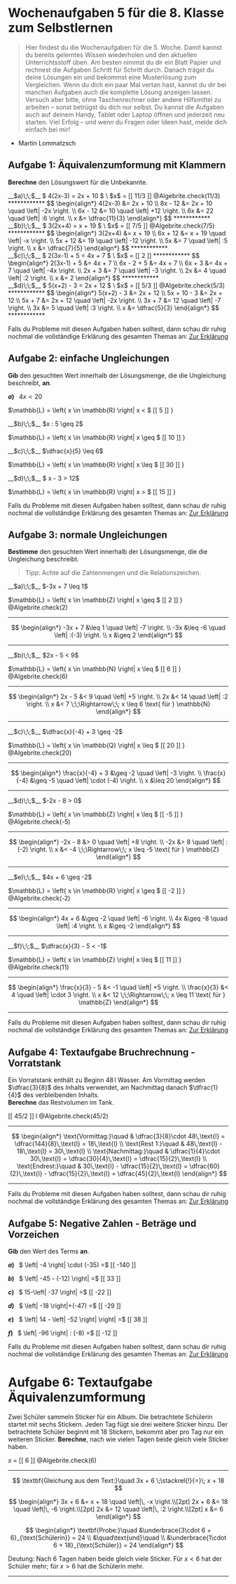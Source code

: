 <!--
version:  0.0.1

language: de

@style
input {
    text-align: center;
}

.flex-container {
    display: flex;
    flex-wrap: wrap;
    align-items: stretch;
    gap: 20px;
}

.flex-child {
    flex: 1;
    min-width: 350px;
    margin-right: 20px;
}

@media (max-width: 400px) {
    .flex-child {
        flex: 100%;
        margin-right: 0;
    }
}
@end

formula: \carry   \textcolor{red}{\scriptsize #1}
formula: \digit   \rlap{\carry{#1}}\phantom{#2}#2
formula: \permil  \text{‰}

import: https://raw.githubusercontent.com/liaTemplates/algebrite/master/README.md
import: https://raw.githubusercontent.com/LiaTemplates/Tikz-Jax/main/README.md
import: https://raw.githubusercontent.com/LiaTemplates/mermaid_template/0.1.4/README.md

script: https://cdn.jsdelivr.net/gh/LiaTemplates/Tikz-Jax@main/dist/index.js


tags: Wochenaufgabe, Mathematik, Klasse 8

comment: Dies sind die Wochenaufgaben 5 für die 8. Klasse. 

author: Martin Lommatzsch

-->





# Wochenaufgaben 5 für die 8. Klasse zum Selbstlernen

> Hier findest du die Wochenaufgaben für die 5. Woche. Damit kannst du bereits gelerntes Wissen wiederholen und den aktuellen Unterrichtsstoff üben. Am besten nimmst du dir ein Blatt Papier und rechnest die Aufgaben Schritt für Schritt durch. Danach trägst du deine Lösungen ein und bekommst eine Musterlösung zum Vergleichen. Wenn du dich ein paar Mal vertan hast, kannst du dir bei manchen Aufgaben auch die komplette Lösung anzeigen lassen. Versuch aber bitte, ohne Taschenrechner oder andere Hilfsmittel zu arbeiten – sonst betrügst du dich nur selbst. Du kannst die Aufgaben auch auf deinem Handy, Tablet oder Laptop öffnen und jederzeit neu starten. Viel Erfolg – und wenn du Fragen oder Ideen hast, melde dich einfach bei mir!

- Martin Lommatzsch







## Aufgabe 1: Äquivalenzumformung mit Klammern


**Berechne** den Lösungswert für die Unbekannte.




<section class="flex-container">
<div class="flex-child">
<!-- data-solution-button="5"-->
__$a)\;\;$__ $  4(2x-3) = 2x + 10 $ \
$x$ = [[  11/3  ]]
@Algebrite.check(11/3)
************
$$
\begin{align*}
4(2x-3) &= 2x + 10 \\
8x - 12 &= 2x + 10 \quad \left| -2x \right. \\
6x - 12 &= 10 \quad \left| +12 \right. \\
6x &= 22 \quad \left| :6 \right. \\
x &= \dfrac{11}{3}
\end{align*}
$$
************
</div>
<div class="flex-child">
<!-- data-solution-button="5"-->
__$b)\;\;$__ $  3(2x+4) = x + 19 $ \
$x$ = [[  7/5  ]]
@Algebrite.check(7/5)
************
$$
\begin{align*}
3(2x+4) &= x + 19 \\
6x + 12 &= x + 19 \quad \left| -x \right. \\
5x + 12 &= 19 \quad \left| -12 \right. \\
5x &= 7 \quad \left| :5 \right. \\
x &= \dfrac{7}{5}
\end{align*}
$$
************
</div>
<div class="flex-child">
<!-- data-solution-button="5"-->
__$c)\;\;$__ $  2(3x-1) + 5 = 4x + 7 $ \
$x$ = [[  2  ]]
************
$$
\begin{align*}
2(3x-1) + 5 &= 4x + 7 \\
6x - 2 + 5 &= 4x + 7 \\
6x + 3 &= 4x + 7 \quad \left| -4x \right. \\
2x + 3 &= 7 \quad \left| -3 \right. \\
2x &= 4 \quad \left| :2 \right. \\
x &= 2
\end{align*}
$$
************
</div>
<div class="flex-child">
<!-- data-solution-button="5"-->
__$d)\;\;$__ $  5(x+2) - 3 = 2x + 12 $ \
$x$ = [[  5/3  ]]
@Algebrite.check(5/3)
************
$$
\begin{align*}
5(x+2) - 3 &= 2x + 12 \\
5x + 10 - 3 &= 2x + 12 \\
5x + 7 &= 2x + 12 \quad \left| -2x \right. \\
3x + 7 &= 12 \quad \left| -7 \right. \\
3x &= 5 \quad \left| :3 \right. \\
x &= \dfrac{5}{3}
\end{align*}
$$
************
</div>
</section>




Falls du Probleme mit diesen Aufgaben haben solltest, dann schau dir ruhig nochmal die vollständige Erklärung des gesamten Themas an: [Zur Erklärung](https://liascript.github.io/course/?https://raw.githubusercontent.com/MINT-the-GAP/Aufgabensammlung/refs/heads/main/Repetitorium/01_12_01_Aequivalenzumformung.md)


## Aufgabe 2: einfache Ungleichungen

**Gib** den gesuchten Wert innerhalb der Lösungsmenge, die die Ungleichung beschreibt, **an**.



<section class="flex-container">
<div class="flex-child">

__$a)\;\;$__ $4x < 20$ 

<!-- data-solution-button="10"-->
$\mathbb{L} = \left\{ x \in \mathbb{R} \right| x < $   [[  5  ]]   $\left.   \right\}$
</div>

<div class="flex-child">
__$b)\;\;$__  $x : 5 \geq 2$ 

<!-- data-solution-button="10"-->
$\mathbb{L} = \left\{ x \in \mathbb{R} \right| x \geq $   [[  10  ]]   $\left.   \right\}$
</div>

<div class="flex-child">
__$c)\;\;$__  $\dfrac{x}{5} \leq 6$ 

<!-- data-solution-button="10"-->
$\mathbb{L} = \left\{ x \in \mathbb{R} \right| x \leq $   [[  30  ]]   $\left.   \right\}$
</div>

<div class="flex-child">
__$d)\;\;$__  $ x - 3 > 12$ 

<!-- data-solution-button="10"-->
$\mathbb{L} = \left\{ x \in \mathbb{R} \right| x > $   [[  15  ]]   $\left.   \right\}$
</div>
</section>


Falls du Probleme mit diesen Aufgaben haben solltest, dann schau dir ruhig nochmal die vollständige Erklärung des gesamten Themas an: [Zur Erklärung](https://liascript.github.io/course/?https://raw.githubusercontent.com/MINT-the-GAP/Aufgabensammlung/refs/heads/main/Repetitorium/01_15_01_Ungleichungen.md)


## Aufgabe 3: normale Ungleichungen




**Bestimme** den gesuchten Wert innerhalb der Lösungsmenge, die die Ungleichung beschreibt.

> Tipp: Achte auf die Zahlenmengen und die Relationszeichen.

<section class="flex-container">
<div class="flex-child">
__$a)\;\;$__ $-3x + 7 \leq 1$ 

<!-- data-solution-button="10"-->
$\mathbb{L} = \left\{ x \in \mathbb{Z} \right| x \geq $   [[  2  ]]   $\left.   \right\}$
@Algebrite.check(2)
******************
$$
\begin{align*}
-3x + 7 &\leq 1 \quad \left| -7 \right. \\
-3x &\leq -6 \quad \left| :(-3) \right. \\
x &\geq 2
\end{align*}
$$
******************
</div>

<div class="flex-child">
__$b)\;\;$__ $2x - 5 < 9$ 

<!-- data-solution-button="10"-->
$\mathbb{L} = \left\{ x \in \mathbb{N} \right| x \leq $   [[  6  ]]   $\left.   \right\}$
@Algebrite.check(6)
******************
$$
\begin{align*}
2x - 5 &< 9 \quad \left| +5 \right. \\
2x &< 14 \quad \left| :2 \right. \\
x &< 7 \;\;\Rightarrow\;\; x \leq 6 \text{ für } \mathbb{N}
\end{align*}
$$
******************
</div>

<div class="flex-child">
__$c)\;\;$__ $\dfrac{x}{-4} + 3 \geq -2$ 

<!-- data-solution-button="10"-->
$\mathbb{L} = \left\{ x \in \mathbb{Q} \right| x \leq $   [[  20  ]]   $\left.   \right\}$
@Algebrite.check(20)
******************
$$
\begin{align*}
\frac{x}{-4} + 3 &\geq -2 \quad \left| -3 \right. \\
\frac{x}{-4} &\geq -5 \quad \left| \cdot (-4) \right. \\
x &\leq 20
\end{align*}
$$
******************
</div>

<div class="flex-child">
__$d)\;\;$__ $-2x - 8 > 0$ 

<!-- data-solution-button="10"-->
$\mathbb{L} = \left\{ x \in \mathbb{Z} \right| x \leq $   [[  -5  ]]   $\left.   \right\}$
@Algebrite.check(-5)
******************
$$
\begin{align*}
-2x - 8 &> 0 \quad \left| +8 \right. \\
-2x &> 8 \quad \left| :(-2) \right. \\
x &< -4 \;\;\Rightarrow\;\; x \leq -5 \text{ für } \mathbb{Z}
\end{align*}
$$
******************
</div>

<div class="flex-child">
__$e)\;\;$__ $4x + 6 \geq -2$ 

<!-- data-solution-button="10"-->
$\mathbb{L} = \left\{ x \in \mathbb{R} \right| x \geq $   [[  -2  ]]   $\left.   \right\}$
@Algebrite.check(-2)
******************
$$
\begin{align*}
4x + 6 &\geq -2 \quad \left| -6 \right. \\
4x &\geq -8 \quad \left| :4 \right. \\
x &\geq -2
\end{align*}
$$
******************
</div>

<div class="flex-child">
__$f)\;\;$__ $\dfrac{x}{3} - 5 < -1$ 

<!-- data-solution-button="10"-->
$\mathbb{L} = \left\{ x \in \mathbb{Z} \right| x \leq $   [[  11  ]]   $\left.   \right\}$
@Algebrite.check(11)
******************
$$
\begin{align*}
\frac{x}{3} - 5 &< -1 \quad \left| +5 \right. \\
\frac{x}{3} &< 4 \quad \left| \cdot 3 \right. \\
x &< 12 \;\;\Rightarrow\;\; x \leq 11 \text{ für } \mathbb{Z}
\end{align*}
$$
******************
</div>
</section>




Falls du Probleme mit diesen Aufgaben haben solltest, dann schau dir ruhig nochmal die vollständige Erklärung des gesamten Themas an: [Zur Erklärung](https://liascript.github.io/course/?https://raw.githubusercontent.com/MINT-the-GAP/Aufgabensammlung/refs/heads/main/Repetitorium/01_15_01_Ungleichungen.md)





## Aufgabe 4: Textaufgabe Bruchrechnung - Vorratstank


Ein Vorratstank enthält zu Beginn $48\,\text{l}$ Wasser. Am Vormittag werden $\dfrac{3}{8}$ des Inhalts verwendet, am Nachmittag danach $\dfrac{1}{4}$ des verbleibenden Inhalts.  
**Berechne** das Restvolumen im Tank.  

<!-- data-solution-button="10"-->
[[  45/2  ]] l
@Algebrite.check(45/2)
************
$$
\begin{align*}
\text{Vormittag:}\quad & \dfrac{3}{8}\cdot 48\,\text{l}
= \dfrac{144}{8}\,\text{l}
= 18\,\text{l} \\
\text{Rest 1:}\quad & 48\,\text{l} - 18\,\text{l} = 30\,\text{l} \\
\text{Nachmittag:}\quad & \dfrac{1}{4}\cdot 30\,\text{l}
= \dfrac{30}{4}\,\text{l}
= \dfrac{15}{2}\,\text{l} \\
\text{Endrest:}\quad & 30\,\text{l} - \dfrac{15}{2}\,\text{l}
= \dfrac{60}{2}\,\text{l} - \dfrac{15}{2}\,\text{l}
= \dfrac{45}{2}\,\text{l}
\end{align*}
$$
************



Falls du Probleme mit diesen Aufgaben haben solltest, dann schau dir ruhig nochmal die vollständige Erklärung des gesamten Themas an: [Zur Erklärung](https://liascript.github.io/course/?https://raw.githubusercontent.com/MINT-the-GAP/Aufgabensammlung/refs/heads/main/Repetitorium/01_04_01_Bruchrechnung.md)





## Aufgabe 5: Negative Zahlen - Beträge und Vorzeichen


**Gib** den Wert des Terms **an**.

<section class="flex-container">

<div class="flex-child">

<!-- data-solution-button="10"-->
__$a)\;\;$__ $ \left| -4 \right| \cdot (-35) =$ [[  -140  ]]

</div> 
<div class="flex-child">

<!-- data-solution-button="10"-->
__$b)\;\;$__ $ \left| -45 - (-12) \right| =$ [[  33  ]]

</div> 
<div class="flex-child">

<!-- data-solution-button="10"-->
__$c)\;\;$__ $ 15-\left| -37 \right| =$ [[  -22  ]]

</div> 
<div class="flex-child">

<!-- data-solution-button="10"-->
__$d)\;\;$__ $ \left| -18 \right|+(-47) =$ [[  -29  ]]

</div> 
<div class="flex-child">

<!-- data-solution-button="10"-->
__$e)\;\;$__ $ \left| 14 - \left| -52 \right| \right| =$ [[  38  ]]

</div> 
<div class="flex-child">

<!-- data-solution-button="10"-->
__$f)\;\;$__ $ \left| -96 \right| : (-8) =$ [[  -12  ]]

</div> 
</section>


Falls du Probleme mit diesen Aufgaben haben solltest, dann schau dir ruhig nochmal die vollständige Erklärung des gesamten Themas an: [Zur Erklärung](https://liascript.github.io/course/?https://raw.githubusercontent.com/MINT-the-GAP/Aufgabensammlung/refs/heads/main/Repetitorium/01_10_01_negativeZahlen.md)









# Aufgabe 6: Textaufgabe Äquivalenzumformung


<!-- Äquivalenzumformung 0034 -->

Zwei Schüler sammeln Sticker für ein Album. Die betrachtete Schülerin startet mit sechs Stickern. Jeden Tag fügt sie drei weitere Sticker hinzu. Der betrachtete Schüler beginnt mit 18 Stickern, bekommt aber pro Tag nur ein weiteren Sticker. **Berechne**, nach wie vielen Tagen beide gleich viele Sticker haben.

<!-- data-solution-button="5"-->
$x$ = [[  6  ]]
@Algebrite.check(6)
************
$$
\textbf{Gleichung aus dem Text:}\quad 
3x + 6 \;\stackrel{!}{=}\; x + 18
$$

$$
\begin{align*}
3x + 6 &= x + 18 \quad \left|\, -x \right.\\[2pt]
2x + 6 &= 18 \quad \left|\, -6 \right.\\[2pt]
2x &= 12 \quad \left|\, :2 \right.\\[2pt]
x &= 6
\end{align*}
$$

$$
\begin{align*}
\textbf{Probe:}\quad 
&\underbrace{3\cdot 6 + 6}_{\text{Schülerin}} = 24  \\
&\quad\text{und}\quad  \\
&\underbrace{1\cdot 6 + 18}_{\text{Schüler}} = 24
\end{align*}
$$


Deutung: Nach 6 Tagen haben beide gleich viele Sticker. Für $x<6$ hat der Schüler mehr; für $x>6$ hat die Schülerin mehr.

************





